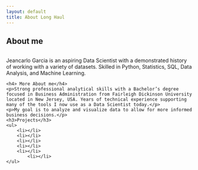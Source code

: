 ```yaml
---
layout: default
title: About Long Haul
---
```


<div class="post">
	<h2 class="pageTitle">About me</h2>
	<img src="{{ '/assets/img/touring.jpg' }}" alt="">
	<p class="intro">Jeancarlo Garcia is an aspiring Data Scientist with a demonstrated history of working with a variety of datasets. Skilled in Python, Statistics, SQL, Data Analysis, and Machine Learning.</p>
	
	<h4> More About me</h4>
	<p>Strong professional analytical skills with a Bachelor’s degree focused in Business Administration from Fairleigh Dickinson University located in New Jersey, USA. Years of technical experience supporting many of the tools I now use as a Data Scientist today.</p>
	<p>My goal is to analyze and visualize data to allow for more informed business decisions.</p>
	<h3>Projects</h3>
	<ul>
		<li></li>
  		<li></li>
  		<li></li>
  		<li></li>
  		<li></li>
      		<li></li>
  	</ul>
</div>
